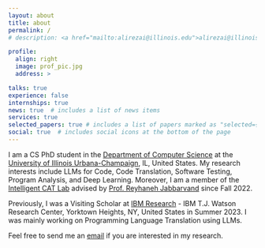 ```yaml
---
layout: about
title: about
permalink: /
# description: <a href="mailto:alirezai@illinois.edu">alirezai@illinois.edu</a>

profile:
  align: right
  image: prof_pic.jpg
  address: >

talks: true
experience: false
internships: true
news: true  # includes a list of news items
services: true
selected_papers: true # includes a list of papers marked as "selected={true}"
social: true  # includes social icons at the bottom of the page
---
```


I am a CS PhD student in the <a href="https://cs.illinois.edu/" target="blank">Department of Computer Science</a> at the <a href="https://illinois.edu/" target="blank">University of Illinois Urbana-Champaign</a>, IL, United States. My research interests include LLMs for Code, Code Translation, Software Testing, Program Analysis, and Deep Learning. Moreover, I am a member of the <a href="https://reyhaneh.cs.illinois.edu/lab.htm" target="blank">Intelligent CAT Lab</a> advised by <a href="https://reyhaneh.cs.illinois.edu/" target="blank">Prof. Reyhaneh Jabbarvand</a> since Fall 2022.

Previously, I was a Visiting Scholar at [IBM Research](https://www.research.ibm.com/) - IBM T.J. Watson Research Center, Yorktown Heights, NY, United States in Summer 2023. I was mainly working on Programming Language Translation using LLMs.

Feel free to send me an <a href="mailto:alirezai@illinois.edu">email</a> if you are interested in my research.
